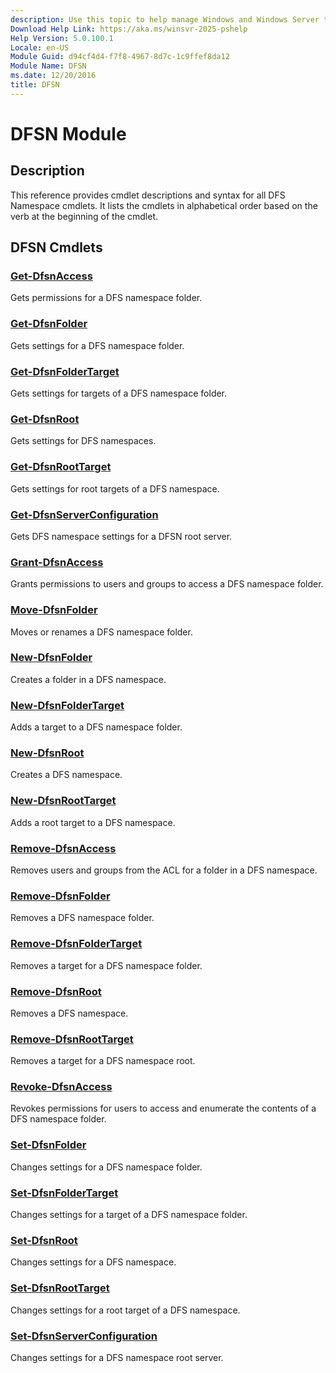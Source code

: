 ```yaml
---
description: Use this topic to help manage Windows and Windows Server technologies with Windows PowerShell.
Download Help Link: https://aka.ms/winsvr-2025-pshelp
Help Version: 5.0.100.1
Locale: en-US
Module Guid: d94cf4d4-f7f8-4967-8d7c-1c9ffef8da12
Module Name: DFSN
ms.date: 12/20/2016
title: DFSN
---
```


# DFSN Module

## Description

This reference provides cmdlet descriptions and syntax for all DFS Namespace cmdlets. It lists the
cmdlets in alphabetical order based on the verb at the beginning of the cmdlet.

## DFSN Cmdlets

### [Get-DfsnAccess](./Get-DfsnAccess.md)

Gets permissions for a DFS namespace folder.

### [Get-DfsnFolder](./Get-DfsnFolder.md)

Gets settings for a DFS namespace folder.

### [Get-DfsnFolderTarget](./Get-DfsnFolderTarget.md)

Gets settings for targets of a DFS namespace folder.

### [Get-DfsnRoot](./Get-DfsnRoot.md)

Gets settings for DFS namespaces.

### [Get-DfsnRootTarget](./Get-DfsnRootTarget.md)

Gets settings for root targets of a DFS namespace.

### [Get-DfsnServerConfiguration](./Get-DfsnServerConfiguration.md)

Gets DFS namespace settings for a DFSN root server.

### [Grant-DfsnAccess](./Grant-DfsnAccess.md)

Grants permissions to users and groups to access a DFS namespace folder.

### [Move-DfsnFolder](./Move-DfsnFolder.md)

Moves or renames a DFS namespace folder.

### [New-DfsnFolder](./New-DfsnFolder.md)

Creates a folder in a DFS namespace.

### [New-DfsnFolderTarget](./New-DfsnFolderTarget.md)

Adds a target to a DFS namespace folder.

### [New-DfsnRoot](./New-DfsnRoot.md)

Creates a DFS namespace.

### [New-DfsnRootTarget](./New-DfsnRootTarget.md)

Adds a root target to a DFS namespace.

### [Remove-DfsnAccess](./Remove-DfsnAccess.md)

Removes users and groups from the ACL for a folder in a DFS namespace.

### [Remove-DfsnFolder](./Remove-DfsnFolder.md)

Removes a DFS namespace folder.

### [Remove-DfsnFolderTarget](./Remove-DfsnFolderTarget.md)

Removes a target for a DFS namespace folder.

### [Remove-DfsnRoot](./Remove-DfsnRoot.md)

Removes a DFS namespace.

### [Remove-DfsnRootTarget](./Remove-DfsnRootTarget.md)

Removes a target for a DFS namespace root.

### [Revoke-DfsnAccess](./Revoke-DfsnAccess.md)

Revokes permissions for users to access and enumerate the contents of a DFS namespace folder.

### [Set-DfsnFolder](./Set-DfsnFolder.md)

Changes settings for a DFS namespace folder.

### [Set-DfsnFolderTarget](./Set-DfsnFolderTarget.md)

Changes settings for a target of a DFS namespace folder.

### [Set-DfsnRoot](./Set-DfsnRoot.md)

Changes settings for a DFS namespace.

### [Set-DfsnRootTarget](./Set-DfsnRootTarget.md)

Changes settings for a root target of a DFS namespace.

### [Set-DfsnServerConfiguration](./Set-DfsnServerConfiguration.md)

Changes settings for a DFS namespace root server.
